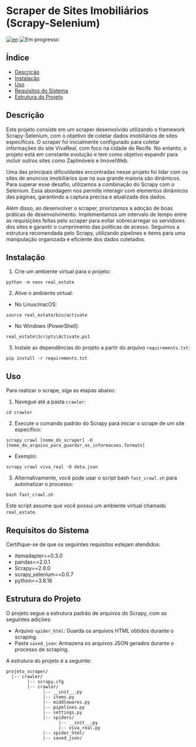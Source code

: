 # Scraper de Sites Imobiliários (Scrapy-Selenium)

[![en](https://img.shields.io/badge/lang-en-red.svg)](https://github.com/jubiss/real_estate_crawler/blob/master/README.md)
![Em progresso](https://img.shields.io/badge/status-em%20progresso-yellow.svg)


## Índice

- [Descrição](#descrição)
- [Instalação](#instalação)
- [Uso](#uso)
- [Requisitos do Sistema](#requisitos-do-sistema)
- [Estrutura do Projeto](#estrutura-do-projeto)


## Descrição

Este projeto consiste em um scraper desenvolvido utilizando o framework Scrapy-Selenium, com o objetivo de coletar dados imobiliários de sites específicos. O scraper foi inicialmente configurado para coletar informações do site VivaReal, com foco na cidade de Recife. No entanto, o projeto está em constante evolução e tem como objetivo expandir para incluir outros sites como ZapImóveis e ImovelWeb.

Uma das principais dificuldades encontradas nesse projeto foi lidar com os sites de anuncios imobiliários que na sua grande maioria são dinâmicos.  Para superar esse desafio, utilizamos a combinação do Scrapy com o Selenium. Essa abordagem nos permite interagir com elementos dinâmicos das páginas, garantindo a captura precisa e atualizada dos dados.

Além disso, ao desenvolver o scraper, priorizamos a adoção de boas práticas de desenvolvimento. Implementamos um intervalo de tempo entre as requisições feitas pelo scraper para evitar sobrecarregar os servidores dos sites e garantir o cumprimento das políticas de acesso. Seguimos a estrutura recomendada pelo Scrapy, utilizando pipelines e items para uma manipulação organizada e eficiente dos dados coletados.

## Instalação

1. Crie um ambiente virtual para o projeto:

```shell
python -m venv real_estate
```

2. Ative o ambiente virtual:

- No Linux/macOS:

```shell
source real_estate/bin/activate
```

- No Windows (PowerShell):

```shell
real_estate\Scripts\Activate.ps1
```

3. Instale as dependências do projeto a partir do arquivo `requirements.txt`:

```shell
pip install -r requirements.txt
```

## Uso

Para realizar o scrape, siga as etapas abaixo:

1. Navegue até a pasta `crawler`:

```shell
cd crawler
```

2. Execute o comando padrão do Scrapy para iniciar o scrape de um site específico:

```shell
scrapy crawl [nome_do_scraper] -O [nome_do_arquivo_para_guardar_as_informacoes.formato]
```

- Exemplo:

```shell
scrapy crawl viva_real -O data.json
```

3. Alternativamente, você pode usar o script bash `fast_crawl.sh` para automatizar o processo:

```shell
bash fast_crawl.sh
```

Este script assume que você possui um ambiente virtual chamado `real_estate`.

## Requisitos do Sistema

Certifique-se de que os seguintes requisitos estejam atendidos:

- itemadapter==0.3.0
- pandas==2.0.1
- Scrapy==2.8.0
- scrapy_selenium==0.0.7
- python==3.8.16

## Estrutura do Projeto

O projeto segue a estrutura padrão de arquivos do Scrapy, com as seguintes adições:

- Arquivo `spider_html`: Guarda os arquivos HTML obtidos durante o scraping.
- Pasta `saved_json`: Armazena os arquivos JSON gerados durante o processo de scraping.

A estrutura do projeto é a seguinte:

```
projeto_scraper/
  |-- crawler/
        |-- scrapy.cfg
        |-- crawler/
              |-- __init__.py
              |-- items.py
              |-- middlewares.py
              |-- pipelines.py
              |-- settings.py
              |-- spiders/
                    |-- __init__.py
                    |-- viva_real.py
              |-- spider_html/
              |-- saved_json/
```